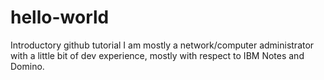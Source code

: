 # hello-world
Introductory github tutorial
I am mostly a network/computer administrator with a little bit of dev experience, mostly with respect to IBM Notes and Domino.
